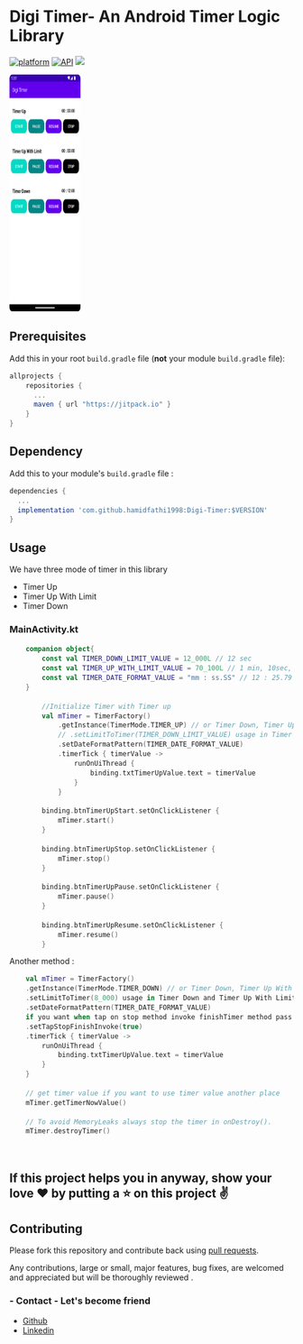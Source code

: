 # Digi Timer- An Android Timer Logic Library
[![platform](https://img.shields.io/badge/platform-Android-yellow.svg)](https://www.android.com)
[![API](https://img.shields.io/badge/API-21%2B-brightgreen.svg?style=plastic)](https://android-arsenal.com/api?level=18)
[![](https://jitpack.io/v/hamidfathi1998/Digi-Timer.svg)](https://jitpack.io/#hamidfathi1998/Digi-Timer)

<p align="left">
 <a><img width="25%" height="420px"  src="screenshots/main.png"></a>
</p>


## Prerequisites

Add this in your root `build.gradle` file (**not** your module `build.gradle` file):
```gradle
allprojects {
	repositories {
	  ...
	  maven { url "https://jitpack.io" }
	}
}
```

## Dependency

Add this to your module's `build.gradle` file :

```gradle
dependencies {
  ...
  implementation 'com.github.hamidfathi1998:Digi-Timer:$VERSION'
}
```

## Usage
We have three mode of timer in this library
* Timer Up
* Timer Up With Limit
* Timer Down

### MainActivity.kt
```kotlin
    companion object{
        const val TIMER_DOWN_LIMIT_VALUE = 12_000L // 12 sec
        const val TIMER_UP_WITH_LIMIT_VALUE = 70_100L // 1 min, 10sec, 10 mill
        const val TIMER_DATE_FORMAT_VALUE = "mm : ss.SS" // 12 : 25.79
    }
    
        //Initialize Timer with Timer up
        val mTimer = TimerFactory()
            .getInstance(TimerMode.TIMER_UP) // or Timer Down, Timer Up With Limit
            // .setLimitToTimer(TIMER_DOWN_LIMIT_VALUE) usage in Timer Down and Timer Up With Limit for set limit 
            .setDateFormatPattern(TIMER_DATE_FORMAT_VALUE)
            .timerTick { timerValue ->
                runOnUiThread {
                    binding.txtTimerUpValue.text = timerValue
                }
            }
        
        binding.btnTimerUpStart.setOnClickListener {
            mTimer.start()
        }

        binding.btnTimerUpStop.setOnClickListener {
            mTimer.stop()
        }

        binding.btnTimerUpPause.setOnClickListener {
            mTimer.pause()
        }

        binding.btnTimerUpResume.setOnClickListener {
            mTimer.resume()
        }

```

Another method :
```kotlin
    val mTimer = TimerFactory()
    .getInstance(TimerMode.TIMER_DOWN) // or Timer Down, Timer Up With Limit
    .setLimitToTimer(8_000) usage in Timer Down and Timer Up With Limit for set limit 
    .setDateFormatPattern(TIMER_DATE_FORMAT_VALUE)
    if you want when tap on stop method invoke finishTimer method pass treu ( default value is false)
    .setTapStopFinishInvoke(true)
    .timerTick { timerValue ->
        runOnUiThread {
            binding.txtTimerUpValue.text = timerValue
        }
    }
    
    // get timer value if you want to use timer value another place
    mTimer.getTimerNowValue()
    
    // To avoid MemoryLeaks always stop the timer in onDestroy().
    mTimer.destroyTimer()
    
    
```



## If this project helps you in anyway, show your love :heart: by putting a :star: on this project :v:

## Contributing

Please fork this repository and contribute back using
[pull requests](https://github.com/hamidfathi1998/DigiTimer/pulls).

Any contributions, large or small, major features, bug fixes, are welcomed and appreciated
but will be thoroughly reviewed .

### - Contact - Let's become friend
- [Github](https://github.com/hamidfathi1998)
- [Linkedin](https://www.linkedin.com/in/hamidfathi1998/)

